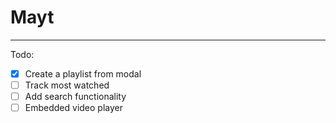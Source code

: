 # Mayt
---

Todo:
- [x] Create a playlist from modal
- [ ] Track most watched
- [ ] Add search functionality
- [ ] Embedded video player